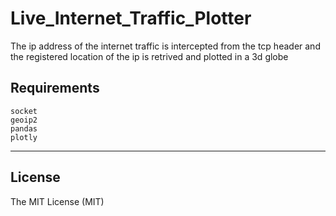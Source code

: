 # Live_Internet_Traffic_Plotter
The ip address of the internet traffic is intercepted from the tcp header and the registered location of the ip is retrived and plotted in a 3d globe
## Requirements
	socket
	geoip2
	pandas
	plotly
----------
## License 
The MIT License (MIT)

